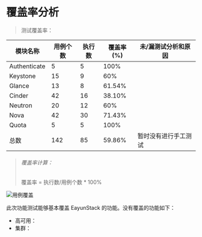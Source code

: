 # 覆盖率分析

> 测试覆盖率：

|模块名称|用例个数|执行数|覆盖率(%)|未/漏测试分析和原因|
|--------|--------|------|---------|-------------------|
|Authenticate|5|5|100%||
|Keystone|15|9|60%||
|Glance|13|8|61.54%||
|Cinder|42|16|38.10%||
|Neutron|20|12|60%||
|Nova|42|30|71.43%||
|Quota|5|5|100%||
|总数|142|85|59.86%|暂时没有进行手工测试|

> ###### 覆盖率计算：
> 覆盖率 = 执行数/用例个数 * 100%

![用例覆盖](/reports/function_test/pictures/bug_coverage.png)

此次功能测试能够基本覆盖 EayunStack 的功能。没有覆盖的功能如下：

* 高可用：
* 集群： 

